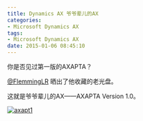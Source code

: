 ```yaml
---
title: Dynamics AX 爷爷辈儿的AX
categories:
- Microsoft Dynamics AX
tags:
- Microsoft Dynamics AX
date: 2015-01-06 08:45:10
---
```


你是否见过第一版的AXAPTA？

[@FlemmingLR](http://t.co/RBegxOWjvL "@FlemmingLR") 晒出了他收藏的老光盘。

这就是爷爷辈儿的AX——AXAPTA Version 1.0。

<span id="more-80"></span>

[![axapt1](http://reinhardhsu.com/wp-content/uploads/2015/01/axapt1.jpg)](http://reinhardhsu.com/wp-content/uploads/2015/01/axapt1.jpg)
